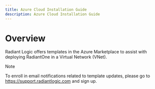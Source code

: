 ```yaml
---
title: Azure Cloud Installation Guide
description: Azure Cloud Installation Guide
---
```


# Overview

Radiant Logic offers templates in the Azure Marketplace to assist with deploying RadiantOne in a Virtual Network (VNet).

>[!note]
>To enroll in email notifications related to template updates, please go to https://support.radiantlogic.com and sign up.
